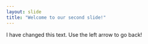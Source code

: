 ```yaml
---
layout: slide
title: "Welcome to our second slide!"
---
```

I have changed this text. 
Use the left arrow to go back!